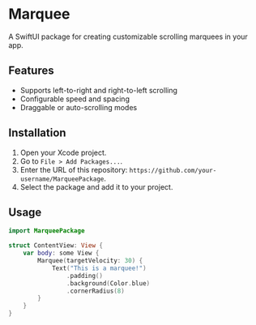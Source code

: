 # Marquee

A SwiftUI package for creating customizable scrolling marquees in your app.

## Features
- Supports left-to-right and right-to-left scrolling
- Configurable speed and spacing
- Draggable or auto-scrolling modes

## Installation
1. Open your Xcode project.
2. Go to `File > Add Packages...`.
3. Enter the URL of this repository: `https://github.com/your-username/MarqueePackage`.
4. Select the package and add it to your project.

## Usage
```swift
import MarqueePackage

struct ContentView: View {
    var body: some View {
        Marquee(targetVelocity: 30) {
            Text("This is a marquee!")
                .padding()
                .background(Color.blue)
                .cornerRadius(8)
        }
    }
}
